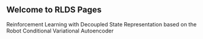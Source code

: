 ## Welcome to RLDS Pages
  
Reinforcement Learning with Decoupled State Representation based on the Robot Conditional Variational Autoencoder
